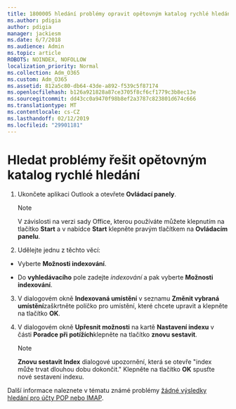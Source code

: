 ```yaml
---
title: 1800005 hledání problémy opravit opětovným katalog rychlé hledání
ms.author: pdigia
author: pdigia
manager: jackiesm
ms.date: 6/7/2018
ms.audience: Admin
ms.topic: article
ROBOTS: NOINDEX, NOFOLLOW
localization_priority: Normal
ms.collection: Adm_O365
ms.custom: Adm_O365
ms.assetid: 812a5c80-db64-43de-a892-f539c5f87174
ms.openlocfilehash: b126a921828a87ce3705f8cf6cf1779c3b8ec13e
ms.sourcegitcommit: dd43cc0a9470f98b8ef2a3787c823801d674c666
ms.translationtype: MT
ms.contentlocale: cs-CZ
ms.lasthandoff: 02/12/2019
ms.locfileid: "29901181"
---
```

# <a name="fix-search-issues-by-rebuilding-your-instant-search-catalog"></a>Hledat problémy řešit opětovným katalog rychlé hledání

1. Ukončete aplikaci Outlook a otevřete **Ovládací panely**.
    
    > [!NOTE]
    > V závislosti na verzi sady Office, kterou používáte můžete klepnutím na tlačítko **Start** a v nabídce **Start** klepněte pravým tlačítkem na **Ovládacím panelu**. 
  
2. Udělejte jednu z těchto věcí:
    
  - Vyberte **Možnosti indexování**.
    
  - Do **vyhledávacího** pole zadejte *indexování* a pak vyberte **Možnosti indexování**.
    
3. V dialogovém okně **Indexovaná umístění** v seznamu **Změnit vybraná umístění**zaškrtněte políčko pro umístění, které chcete upravit a klepněte na tlačítko **OK**.
    
4. V dialogovém okně **Upřesnit možnosti** na kartě **Nastavení indexu** v části **Poradce při potížích**klepněte na tlačítko **znovu sestavit**.
    
    > [!NOTE]
    > **Znovu sestavit Index** dialogové upozornění, která se otevře "index může trvat dlouhou dobu dokončit." Klepněte na tlačítko **OK** spusťte nové sestavení indexu. 
  
Další informace naleznete v tématu známé problémy [žádné výsledky hledání pro účty POP nebo IMAP](https://support.office.com/article/51c9d2c7-a3db-4358-afdf-50d3a9e57039.aspx).
  

